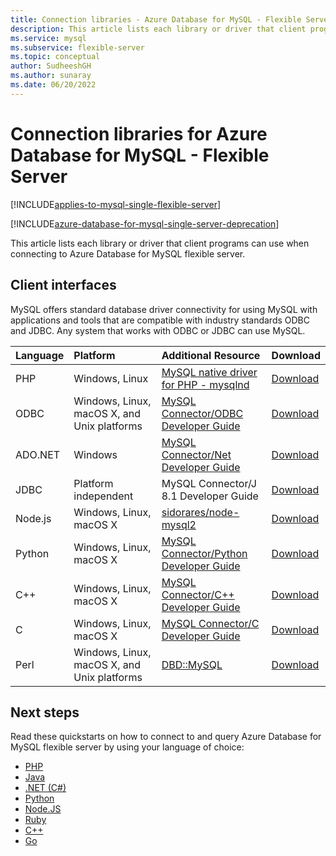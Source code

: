 ```yaml
---
title: Connection libraries - Azure Database for MySQL - Flexible Server
description: This article lists each library or driver that client programs can use when connecting to Azure Database for MySQL flexible server.
ms.service: mysql
ms.subservice: flexible-server
ms.topic: conceptual
author: SudheeshGH
ms.author: sunaray
ms.date: 06/20/2022
---
```


# Connection libraries for Azure Database for MySQL - Flexible Server

[!INCLUDE[applies-to-mysql-single-flexible-server](../includes/applies-to-mysql-single-server.md)]

[!INCLUDE[azure-database-for-mysql-single-server-deprecation](../includes/azure-database-for-mysql-single-server-deprecation.md)]

This article lists each library or driver that client programs can use when connecting to Azure Database for MySQL flexible server.

## Client interfaces
MySQL offers standard database driver connectivity for using MySQL with applications and tools that are compatible with industry standards ODBC and JDBC. Any system that works with ODBC or JDBC can use MySQL.

| **Language** | **Platform** | **Additional Resource** | **Download** |
| :----------- | :------------| :-----------------------| :------------|
| PHP | Windows, Linux | [MySQL native driver for PHP - mysqlnd](https://dev.mysql.com/downloads/connector/php-mysqlnd/) | [Download](https://secure.php.net/downloads.php) |
| ODBC | Windows, Linux, macOS X, and Unix platforms | [MySQL Connector/ODBC Developer Guide](https://dev.mysql.com/doc/connector-odbc/en/) | [Download](https://dev.mysql.com/downloads/connector/odbc/) |
| ADO.NET | Windows | [MySQL Connector/Net Developer Guide](https://dev.mysql.com/doc/connector-net/en/) | [Download](https://dev.mysql.com/downloads/connector/net/) |
| JDBC | Platform independent | MySQL Connector/J 8.1 Developer Guide | [Download](https://dev.mysql.com/downloads/connector/j/) |
| Node.js | Windows, Linux, macOS X | [sidorares/node-mysql2](https://github.com/sidorares/node-mysql2/tree/master/documentation) | [Download](https://github.com/sidorares/node-mysql2) |
| Python | Windows, Linux, macOS X | [MySQL Connector/Python Developer Guide](https://dev.mysql.com/doc/connector-python/en/) | [Download](https://dev.mysql.com/downloads/connector/python/) |
| C++ | Windows, Linux, macOS X | [MySQL Connector/C++ Developer Guide](https://dev.mysql.com/doc/refman/8.1/en/connector-cpp-info.html) | [Download](https://dev.mysql.com/downloads/connector/python/) |
| C | Windows, Linux, macOS X | [MySQL Connector/C Developer Guide](https://dev.mysql.com/doc/c-api/8.0/en/) | [Download](https://dev.mysql.com/downloads/connector/c/)
| Perl | Windows, Linux, macOS X, and Unix platforms | [DBD::MySQL](https://metacpan.org/pod/DBD::mysql) | [Download](https://metacpan.org/pod/DBD::mysql) |


## Next steps
Read these quickstarts on how to connect to and query Azure Database for MySQL flexible server by using your language of choice:

- [PHP](./connect-php.md)
- [Java](./connect-java.md)
- [.NET (C#)](./connect-csharp.md)
- [Python](./connect-python.md)
- [Node.JS](./connect-nodejs.md)
- [Ruby](../single-server/connect-ruby.md)
- [C++](../single-server/connect-cpp.md)
- [Go](../single-server/connect-go.md)
